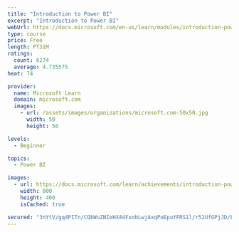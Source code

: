 ```yaml
---
title: "Introduction to Power BI"
excerpt: "Introduction to Power BI"
webUrl: https://docs.microsoft.com/en-us/learn/modules/introduction-power-bi/
type: course
price: Free
length: PT31M
ratings:
  count: 6274
  average: 4.735575
heat: 74

provider:
  name: Microsoft Learn
  domain: microsoft.com
  images:
    - url: /assets/images/organizations/microsoft.com-50x50.jpg
      width: 50
      height: 50

levels:
  - Beginner

topics:
  - Power BI

images:
  - url: https://docs.microsoft.com/learn/achievements/introduction-power-bi-social.png
    width: 800
    height: 400
    isCached: true

secured: "3nYtV/gq4PITn/CQkWuZNIeHX44FxobLwjAxqPoEpuYFRS1l/r52UfGPjJD/Lw6cY/T4h2z8Mb11TEUrzKl4EN4E1TYYLR+8N/h2s/S1bEFCNxcKaFiw8jB5lH1+jbkwvMkIPBF3DieP0cgiR0rajw//7XjpZOmGmeS7nhpC3LFCRpAuuElCTB8k2911E07jYMBQ/sThBeM5fH4O9JkuIqRVj4/JxovCxlQZVBEnr4l8GjUeZq14hdDYpxxfxt2sdLrIDNqCPCA3YL8QK+9+sulRxRwLaTtYAKlHwZ71ypSPlPV+HE6heN/Rz8mHroGzD8TtliLw46jo5+XtUDrIoNhaz5uHFZmoeuhHS1uxV0omRaTJIgDVEbVA2mtY/6tWBOHd+clfVH8Zn77h2Ib5BfeQqTbMhzr+z9bxq3Y5cGY=;exfw1nxfxaeUWUUk7tA2SQ=="
---
```


